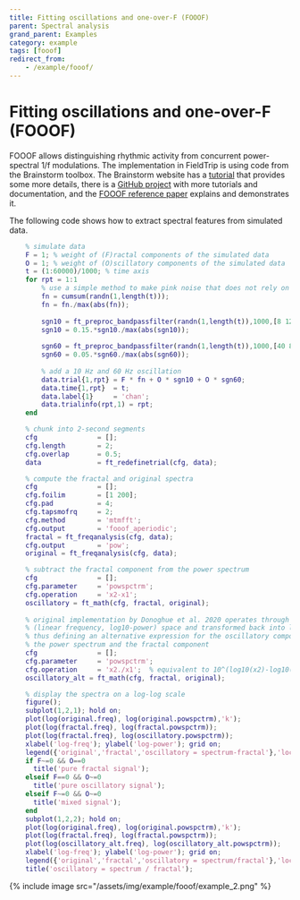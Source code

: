 ```yaml
---
title: Fitting oscillations and one-over-F (FOOOF)
parent: Spectral analysis
grand_parent: Examples
category: example
tags: [fooof]
redirect_from:
    - /example/fooof/
---
```


# Fitting oscillations and one-over-F (FOOOF)

FOOOF allows distinguishing rhythmic activity from concurrent power-spectral 1/f modulations. The implementation in FieldTrip is using code from the Brainstorm toolbox. The Brainstorm website has a [tutorial](https://neuroimage.usc.edu/brainstorm/Tutorials/Fooof) that provides some more details, there is a [GitHub project](https://fooof-tools.github.io/fooof/) with more tutorials and documentation, and the [FOOOF reference paper](https://doi.org/10.1038/s41593-020-00744-x) explains and demonstrates it.

The following code shows how to extract spectral features from simulated data.

```matlab
    % simulate data
    F = 1; % weight of (F)ractal components of the simulated data
    O = 1; % weight of (O)scillatory components of the simulated data
    t = (1:60000)/1000; % time axis
    for rpt = 1:1
        % use a simple method to make pink noise that does not rely on the digital signal processing toolbox
        fn = cumsum(randn(1,length(t)));
        fn = fn./max(abs(fn));        
    
        sgn10 = ft_preproc_bandpassfilter(randn(1,length(t)),1000,[8 12],[],'firws');
        sgn10 = 0.15.*sgn10./max(abs(sgn10));
    
        sgn60 = ft_preproc_bandpassfilter(randn(1,length(t)),1000,[40 80],[],'firws');
        sgn60 = 0.05.*sgn60./max(abs(sgn60));
    
        % add a 10 Hz and 60 Hz oscillation
        data.trial{1,rpt} = F * fn + O * sgn10 + O * sgn60;
        data.time{1,rpt}  = t;
        data.label{1}     = 'chan';
        data.trialinfo(rpt,1) = rpt;
    end

    % chunk into 2-second segments
    cfg               = [];
    cfg.length        = 2;
    cfg.overlap       = 0.5;
    data              = ft_redefinetrial(cfg, data);

    % compute the fractal and original spectra
    cfg               = [];
    cfg.foilim        = [1 200];
    cfg.pad           = 4;
    cfg.tapsmofrq     = 2;
    cfg.method        = 'mtmfft';
    cfg.output        = 'fooof_aperiodic';
    fractal = ft_freqanalysis(cfg, data);
    cfg.output        = 'pow';
    original = ft_freqanalysis(cfg, data);

    % subtract the fractal component from the power spectrum
    cfg               = [];
    cfg.parameter     = 'powspctrm';
    cfg.operation     = 'x2-x1';
    oscillatory = ft_math(cfg, fractal, original);
    
    % original implementation by Donoghue et al. 2020 operates through the semilog-power 
    % (linear frequency, log10-power) space and transformed back into linear-linear space.
    % thus defining an alternative expression for the oscillatory component as the quotient of 
    % the power spectrum and the fractal component
    cfg               = [];
    cfg.parameter     = 'powspctrm';
    cfg.operation     = 'x2./x1';  % equivalent to 10^(log10(x2)-log10(x1))
    oscillatory_alt = ft_math(cfg, fractal, original);

    % display the spectra on a log-log scale
    figure();
    subplot(1,2,1); hold on;
    plot(log(original.freq), log(original.powspctrm),'k');
    plot(log(fractal.freq), log(fractal.powspctrm));
    plot(log(fractal.freq), log(oscillatory.powspctrm));
    xlabel('log-freq'); ylabel('log-power'); grid on;
    legend({'original','fractal','oscillatory = spectrum-fractal'},'location','southwest');
    if F~=0 && O==0
      title('pure fractal signal');
    elseif F==0 && O~=0
      title('pure oscillatory signal');
    elseif F~=0 && O~=0
      title('mixed signal');
    end
    subplot(1,2,2); hold on;
    plot(log(original.freq), log(original.powspctrm),'k');
    plot(log(fractal.freq), log(fractal.powspctrm));
    plot(log(oscillatory_alt.freq), log(oscillatory_alt.powspctrm));
    xlabel('log-freq'); ylabel('log-power'); grid on;
    legend({'original','fractal','oscillatory = spectrum/fractal'},'location','southwest');
    title('oscillatory = spectrum / fractal');
```
{% include image src="/assets/img/example/fooof/example_2.png" %}
